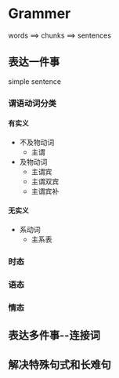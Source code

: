 # Grammer

words ==> chunks ==> sentences

## 表达一件事

simple sentence

### 谓语动词分类

#### 有实义

- 不及物动词
  - 主谓
- 及物动词
  - 主谓宾
  - 主谓双宾
  - 主谓宾补

#### 无实义

- 系动词
  - 主系表

### 时态

### 语态

### 情态

## 表达多件事--连接词

## 解决特殊句式和长难句
